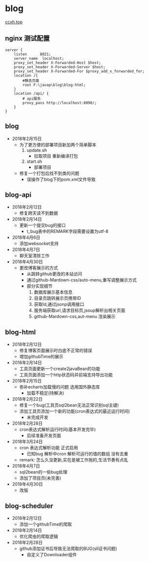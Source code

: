 # blog
[ccxh.top ](http://www.ccxh.top)

## nginx 测试配置

```
server {
    listen		8021;
    server_name  localhost;
    proxy_set_header X-Forwarded-Host $host;
    proxy_set_header X-Forwarded-Server $host;
    proxy_set_header X-Forwarded-For $proxy_add_x_forwarded_for;
    location /{
        #静态页面
        root F:\javap\blog\blog-html;
    }
    location /api/ {
        # api服务
        proxy_pass http://localhost:8090/;
    }
}
```
## blog

- 2018年2月15日
    - 为了更方便的部署项目新加两个简单脚本
        1. update.sh
            - 拉取项目 重新编译打包
        2. start.sh 
            - 部署项目
     - 修复一个打包后找不到类的问题
        - 误操作了blog下的pom.xml文件导致
        
## blog-api

- 2018年2月12日
    - 修复跨天读不到数据
- 2018年2月14日
    - 更新一个提交bug的接口
        - t_bug表中的REMARK字段需要设置为utf-8
- 2018年4月6日 
    - 添加websocket支持
- 2018年4月7日
    - 聊天室清除工作
- 2018年4月30日
    - 更改博客展示的方式
        - 从跳转github更改的本站访问
        - 通过github-Mardown-css/auto-menu,重写调整展示方式
        - 部分实现细节
            1. 数据库展示基本信息
            2. 目录页跳转展示页携带ID
            3. 获取Id,通过jsonp调用接口
            4. 服务端获取url,请求目标页,jsoup解析出相关页面
            5.  github-Mardown-css,aut-menu 渲染展示

## blog-html

- 2018年2月12日
    - 修复博客页面展示时白底不正常的错误
    - 增加githubTime的展示
- 2018年2月14日
    - 工具页面更新一个create2javaBean的功能
    - 工具页面添加一个http状态码并前端支持导出功能
- 2018年2月15日
    - 弥补echarts加载慢的问题 选用国外静态库
        - 加载不稳定(待解决)    
- 2018年2月22日
    - 修复一个bug(工具页sql2bean无法正常识别sql主键)
    - 添加工具页添加一个新的功能(cron表达式的最近运行时间)
        - 未完成开发
- 2018年2月28日
    - cron表达式解析运行时间(基本开发完毕)
        - 后续准备开发页面
- 2018年3月24日
    - cron 表达式解析功能 正式启用
        - 已知bug 解析中cron 解析可运行的值的数组 没有去重
    -  remark: 怎么久没更新,实在是被工作拖的,生活节奏有点乱
- 2018年4月7日
    - sql2bean的一些bug处理
    - 添加了项目页(未完善)
- 2018年4月30日
    - 改版
      
        
## blog-scheduler

- 2018年2月12日
    - 添加一个githubTime的爬取
- 2018年2月14日
    - 优化爬虫的爬取逻辑
- 2018年2月28日
    - github添加证书后导致无法爬取的BUG(sll证书问题)
        - 自定义了Downloader组件
    


